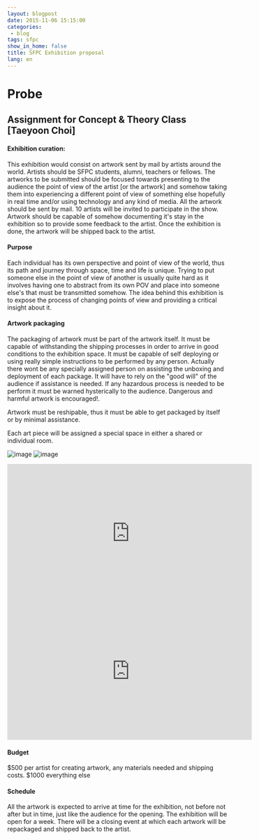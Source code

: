 ```yaml
---
layout: blogpost
date: 2015-11-06 15:15:00
categories:
 - blog
tags: sfpc
show_in_home: false
title: SFPC Exhibition proposal
lang: en
---
```

# Probe

## Assignment for Concept & Theory Class [Taeyoon Choi]

#### Exhibition curation:

This exhibition would consist on artwork sent by mail by artists around the world. Artists should be SFPC students, alumni, teachers or fellows.
The artworks to be submitted should be focused towards presenting to the audience the point of view of the artist [or the artwork] and somehow taking them into experiencing a different point of view of something else hopefully in real time and/or using technology and any kind of media. All the artwork should be sent by mail. 10  artists will be invited to participate in the show. Artwork should be capable of somehow documenting it's stay in the exhibition so to provide some feedback to the artist. Once the exhibition is done, the artwork will be shipped back to the artist.

#### Purpose
Each individual has its own perspective and point of view of the world, thus its path and journey through space, time and life is unique. Trying to put someone else in the point of view of another is usually quite hard as it involves having one to abstract from its own POV and place into someone else's that must be transmitted somehow. The idea behind this exhibition is to expose the process of changing points of view and providing a critical insight about it.

#### Artwork packaging

The packaging of artwork must be part of the artwork itself. It must be capable of withstanding the shipping processes in order to arrive in good conditions to the exhibition space.
It must be capable of self deploying or using really simple instructions to be performed by any person. Actually there wont be any specially assigned person on assisting the unboxing and deployment of each package. It will have to rely on  the "good will" of the audience if assistance is needed. If any hazardous process is needed to be perform it must be warned hysterically to the audience. Dangerous and harmful artwork is encouraged!.

Artwork must be reshipable, thus it must be able to get packaged by itself or by minimal assistance.

Each art piece will be assigned a special space in either a shared or individual room.

![image](http://d.ibtimes.co.uk/en/full/1419434/beagle-2.jpg?w=1000)
![image](http://wwwwwwwwwwwwwwwwwwwwww.bitnik.org/assange/img/assange/assange_parcel_small.png)

<iframe width="560" height="315" src="https://www.youtube.com/embed/zlZTghhCuxg" frameborder="0" allowfullscreen></iframe>

<iframe src="https://embed.theguardian.com/embed/video/science/video/2015/jul/16/pluto-timelapse-video-nasa" width="560" height="315" frameborder="0" allowfullscreen></iframe>

#### Budget
$500 per artist for creating artwork, any materials needed and shipping costs.
$1000 everything else


#### Schedule

All the artwork is expected to arrive at time for the exhibition, not before not after but in time, just like the audience for the opening.
The exhibition will be open for a week. There will be a closing event at which each artwork will be repackaged and shipped back to the artist.

